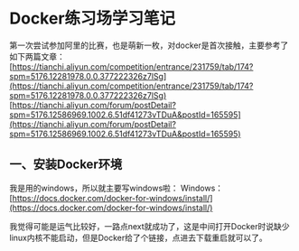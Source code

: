 # Docker练习场学习笔记
第一次尝试参加阿里的比赛，也是萌新一枚，对docker是首次接触，主要参考了如下两篇文章：
[https://tianchi.aliyun.com/competition/entrance/231759/tab/174?spm=5176.12281978.0.0.377222326z7lSg](https://tianchi.aliyun.com/competition/entrance/231759/tab/174?spm=5176.12281978.0.0.377222326z7lSg)
[https://tianchi.aliyun.com/forum/postDetail?spm=5176.12586969.1002.6.51df41273vTDuA&postId=165595](https://tianchi.aliyun.com/forum/postDetail?spm=5176.12586969.1002.6.51df41273vTDuA&postId=165595)

## 一、安装Docker环境
我是用的windows，所以就主要写windows啦：
Windows：[https://docs.docker.com/docker-for-windows/install/](https://docs.docker.com/docker-for-windows/install/)

我觉得可能是运气比较好，一路点next就成功了，这是中间打开Docker时说缺少linux内核不能启动，但是Docker给了个链接，点进去下载重启就可以了。
